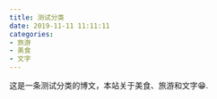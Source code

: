 ```yaml
---
title: 测试分类
date: 2019-11-11 11:11:11
categories:
- 旅游
- 美食
- 文字
---
```


这是一条测试分类的博文，本站关于美食、旅游和文字:grin:.

